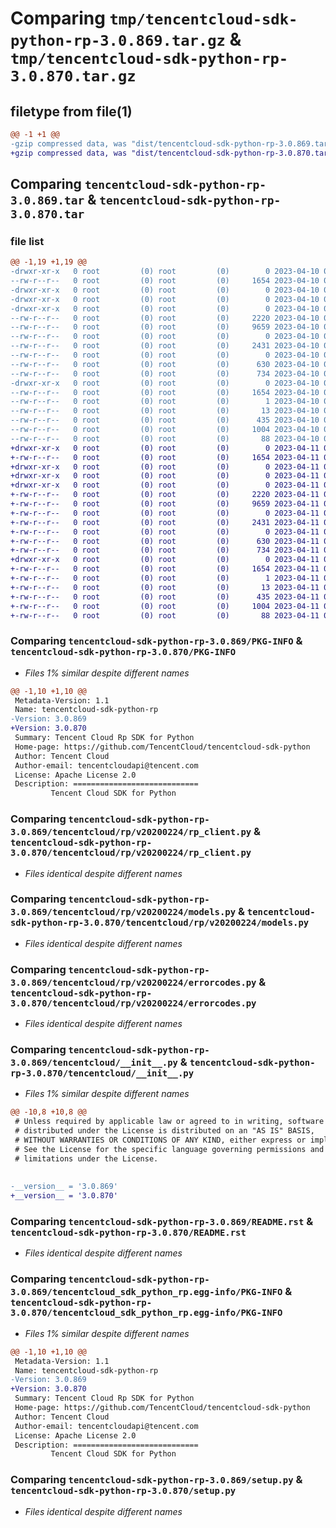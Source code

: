 # Comparing `tmp/tencentcloud-sdk-python-rp-3.0.869.tar.gz` & `tmp/tencentcloud-sdk-python-rp-3.0.870.tar.gz`

## filetype from file(1)

```diff
@@ -1 +1 @@
-gzip compressed data, was "dist/tencentcloud-sdk-python-rp-3.0.869.tar", last modified: Mon Apr 10 03:11:52 2023, max compression
+gzip compressed data, was "dist/tencentcloud-sdk-python-rp-3.0.870.tar", last modified: Tue Apr 11 03:51:31 2023, max compression
```

## Comparing `tencentcloud-sdk-python-rp-3.0.869.tar` & `tencentcloud-sdk-python-rp-3.0.870.tar`

### file list

```diff
@@ -1,19 +1,19 @@
-drwxr-xr-x   0 root         (0) root         (0)        0 2023-04-10 03:11:52.000000 tencentcloud-sdk-python-rp-3.0.869/
--rw-r--r--   0 root         (0) root         (0)     1654 2023-04-10 03:11:52.000000 tencentcloud-sdk-python-rp-3.0.869/PKG-INFO
-drwxr-xr-x   0 root         (0) root         (0)        0 2023-04-10 03:11:52.000000 tencentcloud-sdk-python-rp-3.0.869/tencentcloud/
-drwxr-xr-x   0 root         (0) root         (0)        0 2023-04-10 03:11:52.000000 tencentcloud-sdk-python-rp-3.0.869/tencentcloud/rp/
-drwxr-xr-x   0 root         (0) root         (0)        0 2023-04-10 03:11:52.000000 tencentcloud-sdk-python-rp-3.0.869/tencentcloud/rp/v20200224/
--rw-r--r--   0 root         (0) root         (0)     2220 2023-04-10 03:11:52.000000 tencentcloud-sdk-python-rp-3.0.869/tencentcloud/rp/v20200224/rp_client.py
--rw-r--r--   0 root         (0) root         (0)     9659 2023-04-10 03:11:52.000000 tencentcloud-sdk-python-rp-3.0.869/tencentcloud/rp/v20200224/models.py
--rw-r--r--   0 root         (0) root         (0)        0 2023-04-10 03:11:52.000000 tencentcloud-sdk-python-rp-3.0.869/tencentcloud/rp/v20200224/__init__.py
--rw-r--r--   0 root         (0) root         (0)     2431 2023-04-10 03:11:52.000000 tencentcloud-sdk-python-rp-3.0.869/tencentcloud/rp/v20200224/errorcodes.py
--rw-r--r--   0 root         (0) root         (0)        0 2023-04-10 03:11:52.000000 tencentcloud-sdk-python-rp-3.0.869/tencentcloud/rp/__init__.py
--rw-r--r--   0 root         (0) root         (0)      630 2023-04-10 03:11:52.000000 tencentcloud-sdk-python-rp-3.0.869/tencentcloud/__init__.py
--rw-r--r--   0 root         (0) root         (0)      734 2023-04-10 03:11:52.000000 tencentcloud-sdk-python-rp-3.0.869/README.rst
-drwxr-xr-x   0 root         (0) root         (0)        0 2023-04-10 03:11:52.000000 tencentcloud-sdk-python-rp-3.0.869/tencentcloud_sdk_python_rp.egg-info/
--rw-r--r--   0 root         (0) root         (0)     1654 2023-04-10 03:11:52.000000 tencentcloud-sdk-python-rp-3.0.869/tencentcloud_sdk_python_rp.egg-info/PKG-INFO
--rw-r--r--   0 root         (0) root         (0)        1 2023-04-10 03:11:52.000000 tencentcloud-sdk-python-rp-3.0.869/tencentcloud_sdk_python_rp.egg-info/dependency_links.txt
--rw-r--r--   0 root         (0) root         (0)       13 2023-04-10 03:11:52.000000 tencentcloud-sdk-python-rp-3.0.869/tencentcloud_sdk_python_rp.egg-info/top_level.txt
--rw-r--r--   0 root         (0) root         (0)      435 2023-04-10 03:11:52.000000 tencentcloud-sdk-python-rp-3.0.869/tencentcloud_sdk_python_rp.egg-info/SOURCES.txt
--rw-r--r--   0 root         (0) root         (0)     1004 2023-04-10 03:11:52.000000 tencentcloud-sdk-python-rp-3.0.869/setup.py
--rw-r--r--   0 root         (0) root         (0)       88 2023-04-10 03:11:52.000000 tencentcloud-sdk-python-rp-3.0.869/setup.cfg
+drwxr-xr-x   0 root         (0) root         (0)        0 2023-04-11 03:51:31.000000 tencentcloud-sdk-python-rp-3.0.870/
+-rw-r--r--   0 root         (0) root         (0)     1654 2023-04-11 03:51:31.000000 tencentcloud-sdk-python-rp-3.0.870/PKG-INFO
+drwxr-xr-x   0 root         (0) root         (0)        0 2023-04-11 03:51:31.000000 tencentcloud-sdk-python-rp-3.0.870/tencentcloud/
+drwxr-xr-x   0 root         (0) root         (0)        0 2023-04-11 03:51:31.000000 tencentcloud-sdk-python-rp-3.0.870/tencentcloud/rp/
+drwxr-xr-x   0 root         (0) root         (0)        0 2023-04-11 03:51:31.000000 tencentcloud-sdk-python-rp-3.0.870/tencentcloud/rp/v20200224/
+-rw-r--r--   0 root         (0) root         (0)     2220 2023-04-11 03:51:31.000000 tencentcloud-sdk-python-rp-3.0.870/tencentcloud/rp/v20200224/rp_client.py
+-rw-r--r--   0 root         (0) root         (0)     9659 2023-04-11 03:51:31.000000 tencentcloud-sdk-python-rp-3.0.870/tencentcloud/rp/v20200224/models.py
+-rw-r--r--   0 root         (0) root         (0)        0 2023-04-11 03:51:31.000000 tencentcloud-sdk-python-rp-3.0.870/tencentcloud/rp/v20200224/__init__.py
+-rw-r--r--   0 root         (0) root         (0)     2431 2023-04-11 03:51:31.000000 tencentcloud-sdk-python-rp-3.0.870/tencentcloud/rp/v20200224/errorcodes.py
+-rw-r--r--   0 root         (0) root         (0)        0 2023-04-11 03:51:31.000000 tencentcloud-sdk-python-rp-3.0.870/tencentcloud/rp/__init__.py
+-rw-r--r--   0 root         (0) root         (0)      630 2023-04-11 03:51:31.000000 tencentcloud-sdk-python-rp-3.0.870/tencentcloud/__init__.py
+-rw-r--r--   0 root         (0) root         (0)      734 2023-04-11 03:51:31.000000 tencentcloud-sdk-python-rp-3.0.870/README.rst
+drwxr-xr-x   0 root         (0) root         (0)        0 2023-04-11 03:51:31.000000 tencentcloud-sdk-python-rp-3.0.870/tencentcloud_sdk_python_rp.egg-info/
+-rw-r--r--   0 root         (0) root         (0)     1654 2023-04-11 03:51:31.000000 tencentcloud-sdk-python-rp-3.0.870/tencentcloud_sdk_python_rp.egg-info/PKG-INFO
+-rw-r--r--   0 root         (0) root         (0)        1 2023-04-11 03:51:31.000000 tencentcloud-sdk-python-rp-3.0.870/tencentcloud_sdk_python_rp.egg-info/dependency_links.txt
+-rw-r--r--   0 root         (0) root         (0)       13 2023-04-11 03:51:31.000000 tencentcloud-sdk-python-rp-3.0.870/tencentcloud_sdk_python_rp.egg-info/top_level.txt
+-rw-r--r--   0 root         (0) root         (0)      435 2023-04-11 03:51:31.000000 tencentcloud-sdk-python-rp-3.0.870/tencentcloud_sdk_python_rp.egg-info/SOURCES.txt
+-rw-r--r--   0 root         (0) root         (0)     1004 2023-04-11 03:51:31.000000 tencentcloud-sdk-python-rp-3.0.870/setup.py
+-rw-r--r--   0 root         (0) root         (0)       88 2023-04-11 03:51:31.000000 tencentcloud-sdk-python-rp-3.0.870/setup.cfg
```

### Comparing `tencentcloud-sdk-python-rp-3.0.869/PKG-INFO` & `tencentcloud-sdk-python-rp-3.0.870/PKG-INFO`

 * *Files 1% similar despite different names*

```diff
@@ -1,10 +1,10 @@
 Metadata-Version: 1.1
 Name: tencentcloud-sdk-python-rp
-Version: 3.0.869
+Version: 3.0.870
 Summary: Tencent Cloud Rp SDK for Python
 Home-page: https://github.com/TencentCloud/tencentcloud-sdk-python
 Author: Tencent Cloud
 Author-email: tencentcloudapi@tencent.com
 License: Apache License 2.0
 Description: ============================
         Tencent Cloud SDK for Python
```

### Comparing `tencentcloud-sdk-python-rp-3.0.869/tencentcloud/rp/v20200224/rp_client.py` & `tencentcloud-sdk-python-rp-3.0.870/tencentcloud/rp/v20200224/rp_client.py`

 * *Files identical despite different names*

### Comparing `tencentcloud-sdk-python-rp-3.0.869/tencentcloud/rp/v20200224/models.py` & `tencentcloud-sdk-python-rp-3.0.870/tencentcloud/rp/v20200224/models.py`

 * *Files identical despite different names*

### Comparing `tencentcloud-sdk-python-rp-3.0.869/tencentcloud/rp/v20200224/errorcodes.py` & `tencentcloud-sdk-python-rp-3.0.870/tencentcloud/rp/v20200224/errorcodes.py`

 * *Files identical despite different names*

### Comparing `tencentcloud-sdk-python-rp-3.0.869/tencentcloud/__init__.py` & `tencentcloud-sdk-python-rp-3.0.870/tencentcloud/__init__.py`

 * *Files 1% similar despite different names*

```diff
@@ -10,8 +10,8 @@
 # Unless required by applicable law or agreed to in writing, software
 # distributed under the License is distributed on an "AS IS" BASIS,
 # WITHOUT WARRANTIES OR CONDITIONS OF ANY KIND, either express or implied.
 # See the License for the specific language governing permissions and
 # limitations under the License.
 
 
-__version__ = '3.0.869'
+__version__ = '3.0.870'
```

### Comparing `tencentcloud-sdk-python-rp-3.0.869/README.rst` & `tencentcloud-sdk-python-rp-3.0.870/README.rst`

 * *Files identical despite different names*

### Comparing `tencentcloud-sdk-python-rp-3.0.869/tencentcloud_sdk_python_rp.egg-info/PKG-INFO` & `tencentcloud-sdk-python-rp-3.0.870/tencentcloud_sdk_python_rp.egg-info/PKG-INFO`

 * *Files 1% similar despite different names*

```diff
@@ -1,10 +1,10 @@
 Metadata-Version: 1.1
 Name: tencentcloud-sdk-python-rp
-Version: 3.0.869
+Version: 3.0.870
 Summary: Tencent Cloud Rp SDK for Python
 Home-page: https://github.com/TencentCloud/tencentcloud-sdk-python
 Author: Tencent Cloud
 Author-email: tencentcloudapi@tencent.com
 License: Apache License 2.0
 Description: ============================
         Tencent Cloud SDK for Python
```

### Comparing `tencentcloud-sdk-python-rp-3.0.869/setup.py` & `tencentcloud-sdk-python-rp-3.0.870/setup.py`

 * *Files identical despite different names*

